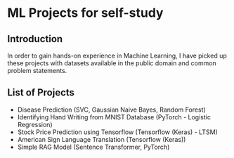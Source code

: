 # ML Projects for self-study

## Introduction
In order to gain hands-on experience in Machine Learning, I have picked up these projects with datasets available in the public domain and common problem statements.

## List of Projects
- Disease Prediction (SVC, Gaussian Naive Bayes, Random Forest)
- Identifying Hand Writing from MNIST Database (PyTorch - Logistic Regression)
- Stock Price Prediction using Tensorflow (Tensorflow (Keras) - LTSM)
- American Sign Language Translation (Tensorflow (Keras))
- Simple RAG Model (Sentence Transformer, PyTorch)